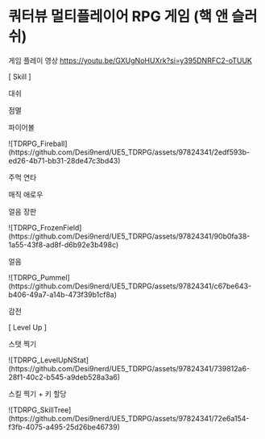# 쿼터뷰 멀티플레이어 RPG 게임 (핵 앤 슬러쉬) 

게임 플레이 영상
https://youtu.be/GXUgNoHUXrk?si=y395DNRFC2-oTUUK


[ Skill ]

대쉬
</p>


점멸
</p>


파이어볼
</p>
![TDRPG_Fireball](https://github.com/Desi9nerd/UE5_TDRPG/assets/97824341/2edf593b-ed26-4b71-bb31-28de47c3bd43)

주먹 연타
</p>


매직 애로우
</p>


얼음 장판
</p>
![TDRPG_FrozenField](https://github.com/Desi9nerd/UE5_TDRPG/assets/97824341/90b0fa38-1a55-43f8-ad8f-d6b92e3b498c)

얼음
</p>
![TDRPG_Pummel](https://github.com/Desi9nerd/UE5_TDRPG/assets/97824341/c67be643-b406-49a7-a14b-473f39b1cf8a)

감전
</p>


[ Level Up ]

스탯 찍기
</p>
![TDRPG_LevelUpNStat](https://github.com/Desi9nerd/UE5_TDRPG/assets/97824341/739812a6-28f1-40c2-b545-a9deb528a3a6)


스킬 찍기 + 키 할당
</p>
![TDRPG_SkillTree](https://github.com/Desi9nerd/UE5_TDRPG/assets/97824341/72e6a154-f3fb-4075-a495-25d26be46739)



